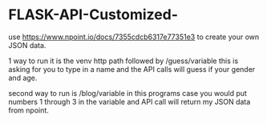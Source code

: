 # FLASK-API-Customized-
use https://www.npoint.io/docs/7355cdcb6317e77351e3 to create your own JSON data.



1 way to run it is the venv http path followed by /guess/variable this is asking for you to type in a name and the API calls will guess if your gender and age.


second way to run is /blog/variable in this programs case you would put numbers 1 through 3 in the variable and API call will return my JSON data from npoint.
